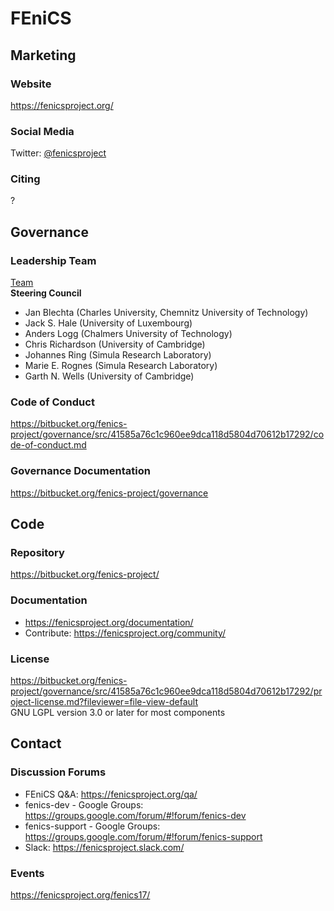 # FEniCS

## Marketing

### Website
<https://fenicsproject.org/>

### Social Media
Twitter: [@fenicsproject](https://twitter.com/fenicsproject)

### Citing
?

## Governance

### Leadership Team
[Team](https://bitbucket.org/fenics-project/governance/src/41585a76c1c960ee9dca118d5804d70612b17292/people.md?at=master&fileviewer=file-view-default)  
**Steering Council**
- Jan Blechta (Charles University, Chemnitz University of Technology)
- Jack S. Hale (University of Luxembourg)
- Anders Logg (Chalmers University of Technology)
- Chris Richardson (University of Cambridge)
- Johannes Ring (Simula Research Laboratory)
- Marie E. Rognes (Simula Research Laboratory)
- Garth N. Wells (University of Cambridge)

### Code of Conduct
https://bitbucket.org/fenics-project/governance/src/41585a76c1c960ee9dca118d5804d70612b17292/code-of-conduct.md

### Governance Documentation
https://bitbucket.org/fenics-project/governance

## Code

### Repository
https://bitbucket.org/fenics-project/

### Documentation
* https://fenicsproject.org/documentation/
* Contribute: https://fenicsproject.org/community/

### License
https://bitbucket.org/fenics-project/governance/src/41585a76c1c960ee9dca118d5804d70612b17292/project-license.md?fileviewer=file-view-default  
GNU LGPL version 3.0 or later for most components

## Contact

### Discussion Forums
- FEniCS Q&A: https://fenicsproject.org/qa/
- fenics-dev - Google Groups: https://groups.google.com/forum/#!forum/fenics-dev
- fenics-support - Google Groups: https://groups.google.com/forum/#!forum/fenics-support
- Slack: https://fenicsproject.slack.com/

### Events
https://fenicsproject.org/fenics17/

